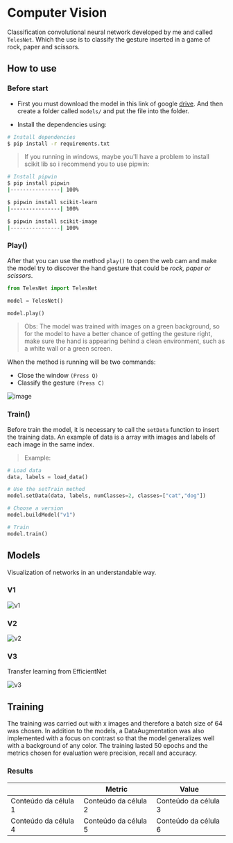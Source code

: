 # Computer Vision

Classification convolutional neural network developed by me and called `TelesNet`. Which the use is to classify the gesture inserted in a game of rock, paper and scissors.

## How to use

### Before start

- First you must download the model in this link of google [drive](https://drive.google.com/drive/folders/1b1NAXEL4RzOI6kRLKG2i2qZrsQ7kbubx?usp=sharing). And then create a folder called `models/` and put the file into the folder.

- Install the dependencies using:

```bash
# Install dependencies
$ pip install -r requirements.txt

```

> If you running in windows, maybe you'll have a problem to install scikit lib so i recommend you to use pipwin:

```bash
# Install pipwin
$ pip install pipwin
|----------------| 100%

$ pipwin install scikit-learn
|----------------| 100%

$ pipwin install scikit-image
|----------------| 100%

```

### Play()

After that you can use the method `play()` to open the web cam and make the model try to discover the hand gesture that could be _rock, paper or scissors_.

```python
from TelesNet import TelesNet

model = TelesNet()

model.play()

```

> Obs: The model was trained with images on a green background, so for the model to have a better chance of getting the gesture right, make sure the hand is appearing behind a clean environment, such as a white wall or a green screen.

When the method is running will be two commands:

- Close the window `(Press Q)`
- Classify the gesture `(Press C)`

![image](./imgs/demo.png)

### Train()

Before train the model, it is necessary to call the `setData` function to insert the training data. An example of data is a array with images and labels of each image in the same index.

> Example:

```python
# Load data
data, labels = load_data()

# Use the setTrain method
model.setData(data, labels, numClasses=2, classes=["cat","dog"])

# Choose a version
model.buildModel("v1")

# Train
model.train()

```

## Models

Visualization of networks in an understandable way.

### V1

![v1](./imgs/v1.png)

### V2

![v2](./imgs/v2.png)

### V3

Transfer learning from EfficientNet

![v3](./imgs/v3.png)

## Training
The training was carried out with x images and therefore a batch size of 64 was chosen. In addition to the models, a DataAugmentation was also implemented with a focus on contrast so that the model generalizes well with a background of any color. The training lasted 50 epochs and the metrics chosen for evaluation were precision, recall and accuracy.

### Results

|   | Metric | Value |
|---|---|---|
| Conteúdo da célula 1 | Conteúdo da célula 2 | Conteúdo da célula 3 |
| Conteúdo da célula 4 | Conteúdo da célula 5 | Conteúdo da célula 6 |
